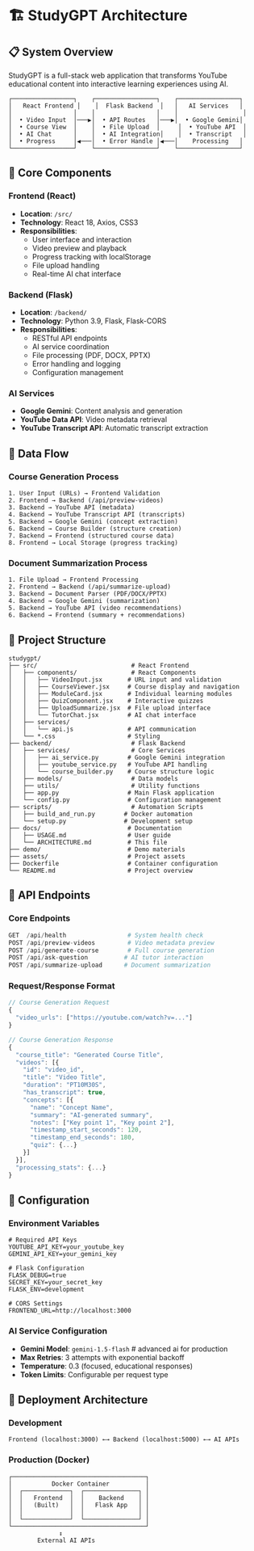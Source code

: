 # 🏗️ StudyGPT Architecture

## 📋 System Overview

StudyGPT is a full-stack web application that transforms YouTube educational content into interactive learning experiences using AI.

```
┌─────────────────┐    ┌─────────────────┐    ┌─────────────────┐
│   React Frontend │    │  Flask Backend  │   │   AI Services   │
│                 │    │                 │    │                  │
│  • Video Input  │───▶│  • API Routes   │───▶│  • Google Gemini│
│  • Course View  │    │  • File Upload  │     │  • YouTube API  │
│  • AI Chat      │    │  • AI Integration│    │  • Transcript   │
│  • Progress     │◀───│  • Error Handle │◀───│    Processing   │
└─────────────────┘    └─────────────────┘    └─────────────────┘
```

## 🎯 Core Components

### Frontend (React)
- **Location**: `/src/`
- **Technology**: React 18, Axios, CSS3
- **Responsibilities**:
  - User interface and interaction
  - Video preview and playback
  - Progress tracking with localStorage
  - File upload handling
  - Real-time AI chat interface

### Backend (Flask)
- **Location**: `/backend/`
- **Technology**: Python 3.9, Flask, Flask-CORS
- **Responsibilities**:
  - RESTful API endpoints
  - AI service coordination
  - File processing (PDF, DOCX, PPTX)
  - Error handling and logging
  - Configuration management

### AI Services
- **Google Gemini**: Content analysis and generation
- **YouTube Data API**: Video metadata retrieval
- **YouTube Transcript API**: Automatic transcript extraction

## 🔄 Data Flow

### Course Generation Process
```
1. User Input (URLs) → Frontend Validation
2. Frontend → Backend (/api/preview-videos)
3. Backend → YouTube API (metadata)
4. Backend → YouTube Transcript API (transcripts)
5. Backend → Google Gemini (concept extraction)
6. Backend → Course Builder (structure creation)
7. Backend → Frontend (structured course data)
8. Frontend → Local Storage (progress tracking)
```

### Document Summarization Process
```
1. File Upload → Frontend Processing
2. Frontend → Backend (/api/summarize-upload)
3. Backend → Document Parser (PDF/DOCX/PPTX)
4. Backend → Google Gemini (summarization)
5. Backend → YouTube API (video recommendations)
6. Backend → Frontend (summary + recommendations)
```

## 📁 Project Structure

```
studygpt/
├── src/                          # React Frontend
│   ├── components/               # React Components
│   │   ├── VideoInput.jsx       # URL input and validation
│   │   ├── CourseViewer.jsx     # Course display and navigation
│   │   ├── ModuleCard.jsx       # Individual learning modules
│   │   ├── QuizComponent.jsx    # Interactive quizzes
│   │   ├── UploadSummarize.jsx  # File upload interface
│   │   └── TutorChat.jsx        # AI chat interface
│   ├── services/
│   │   └── api.js               # API communication
│   └── *.css                    # Styling
├── backend/                      # Flask Backend
│   ├── services/                 # Core Services
│   │   ├── ai_service.py        # Google Gemini integration
│   │   ├── youtube_service.py   # YouTube API handling
│   │   └── course_builder.py    # Course structure logic
│   ├── models/                   # Data models
│   ├── utils/                    # Utility functions
│   ├── app.py                   # Main Flask application
│   └── config.py                # Configuration management
├── scripts/                      # Automation Scripts
│   ├── build_and_run.py        # Docker automation
│   └── setup.py                # Development setup
├── docs/                        # Documentation
│   ├── USAGE.md                 # User guide
│   └── ARCHITECTURE.md          # This file
├── demo/                        # Demo materials
├── assets/                      # Project assets
├── Dockerfile                   # Container configuration
└── README.md                    # Project overview
```

## 🔌 API Endpoints

### Core Endpoints
```python
GET  /api/health                 # System health check
POST /api/preview-videos         # Video metadata preview
POST /api/generate-course        # Full course generation
POST /api/ask-question          # AI tutor interaction
POST /api/summarize-upload      # Document summarization
```

### Request/Response Format
```javascript
// Course Generation Request
{
  "video_urls": ["https://youtube.com/watch?v=..."]
}

// Course Generation Response
{
  "course_title": "Generated Course Title",
  "videos": [{
    "id": "video_id",
    "title": "Video Title",
    "duration": "PT10M30S",
    "has_transcript": true,
    "concepts": [{
      "name": "Concept Name",
      "summary": "AI-generated summary",
      "notes": ["Key point 1", "Key point 2"],
      "timestamp_start_seconds": 120,
      "timestamp_end_seconds": 180,
      "quiz": {...}
    }]
  }],
  "processing_stats": {...}
}
```

## 🔧 Configuration

### Environment Variables
```env
# Required API Keys
YOUTUBE_API_KEY=your_youtube_key
GEMINI_API_KEY=your_gemini_key

# Flask Configuration
FLASK_DEBUG=true
SECRET_KEY=your_secret_key
FLASK_ENV=development

# CORS Settings
FRONTEND_URL=http://localhost:3000
```

### AI Service Configuration
- **Gemini Model**: `gemini-1.5-flash` # advanced ai for production
- **Max Retries**: 3 attempts with exponential backoff
- **Temperature**: 0.3 (focused, educational responses)
- **Token Limits**: Configurable per request type

## 🚀 Deployment Architecture

### Development
```
Frontend (localhost:3000) ←→ Backend (localhost:5000) ←→ AI APIs
```

### Production (Docker)
```
┌─────────────────────────────────────┐
│           Docker Container          │
│  ┌─────────────┐  ┌───────────────┐ │
│  │   Frontend  │  │    Backend    │ │
│  │   (Built)   │  │   Flask App   │ │
│  │             │  │               │ │
│  └─────────────┘  └───────────────┘ │
└─────────────────────────────────────┘
              ↕
        External AI APIs
```


